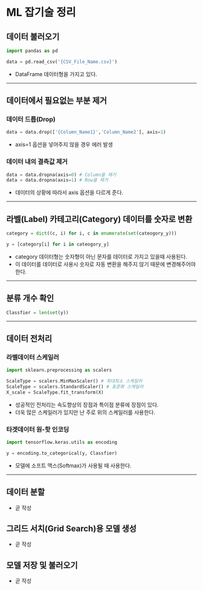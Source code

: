 # ML 잡기술 정리

## 데이터 불러오기

```python
import pandas as pd

data = pd.read_csv('{CSV_File_Name.csv}')
```
- DataFrame 데이터형을 가지고 있다.

---

## 데이터에서 필요없는 부분 제거

### 데이터 드롭(Drop)

```python
data = data.drop(['{Column_Name1}','Column_Name2'], axis=1)
```
- axis=1 옵션을 넣어주지 않을 경우 에러 발생

### 데이터 내의 결측값 제거

```python
data = data.dropna(axis=0) # Column을 제거
data = data.dropna(axis=1) # Row을 제거
```
- 데이터의 상황에 따라서 axis 옵션을 다르게 준다.

---

## 라벨(Label) 카테고리(Category) 데이터를 숫자로 변환

```python
category = dict((c, i) for i, c in enumerate(set(cateogory_y)))

y = [category[i] for i in cateogory_y]
```

- category 데이터형는 숫자형이 아닌 문자를 데이터로 가지고 있을때 사용된다.
- 이 데이터를 데이터로 사용시 숫자로 자동 변환을 해주지 않기 때문에 변경해주어야 한다.

---

## 분류 개수 확인

```python
Classfier = len(set(y))
```

---

## 데이터 전처리

### 라벨데이터 스케일러

```python
import sklearn.preprocessing as scalers

ScaleType = scalers.MinMaxScaler() # 최대최소 스케일러
ScaleType = scalers.StandardScaler() # 표준화 스케일러
X_scale = ScaleType.fit_transform(X)
```

- 성공적인 전처리는 속도향상의 장점과 특이점 분류에 장점이 있다.
- 더욱 많은 스케일러가 있지만 난 주로 위의 스케일러를 사용한다.

### 타겟데이터 원-핫 인코딩

```python
import tensorflow.keras.utils as encoding

y = encoding.to_categorical(y, Classfier)
```
- 모델에 소프트 맥스(Softmax)가 사용될 때 사용한다.

---

## 데이터 분할
- 곧 작성

## 그리드 서치(Grid Search)용 모델 생성
- 곧 작성

## 모델 저장 및 불러오기
- 곧 작성
